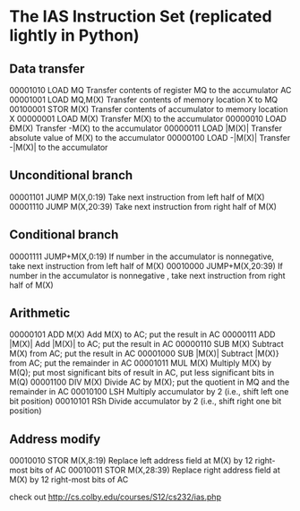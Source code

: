 
The IAS Instruction Set (replicated lightly in Python)
================================

Data transfer
-------------------------

00001010 LOAD MQ Transfer contents of register MQ to the accumulator AC
00001001 LOAD MQ,M(X) Transfer contents of memory location X to MQ
00100001 STOR M(X) Transfer contents of accumulator to memory location X
00000001 LOAD M(X) Transfer M(X) to the accumulator
00000010 LOAD ÐM(X) Transfer -M(X) to the accumulator
00000011 LOAD |M(X)| Transfer absolute value of M(X) to the accumulator
00000100 LOAD -|M(X)| Transfer -|M(X)| to the accumulator

Unconditional branch
-------------------------
00001101 JUMP M(X,0:19) Take next instruction from left half of M(X)
00001110 JUMP M(X,20:39) Take next instruction from right half of M(X)

Conditional branch
-------------------------
00001111 JUMP+M(X,0:19) If number in the accumulator is nonnegative, take next instruction from left half of M(X)
00010000 JUMP+M(X,20:39) If number in the accumulator is nonnegative , take next instruction from right half of M(X)

Arithmetic
-------------------------
00000101 ADD M(X) Add M(X) to AC; put the result in AC
00000111 ADD |M(X)| Add |M(X)| to AC; put the result in AC
00000110 SUB M(X) Subtract M(X) from AC; put the result in AC
00001000 SUB |M(X)| Subtract |M(X)} from AC; put the remainder in AC
00001011 MUL M(X) Multiply M(X) by M(Q); put most significant bits of result in AC, put less significant bits in M(Q)
00001100 DIV M(X) Divide AC by M(X); put the quotient in MQ and the remainder in AC
00010100 LSH Multiply accumulator by 2 (i.e., shift left one bit position)
00010101 RSh Divide accumulator by 2 (i.e., shift right one bit position)

Address modify
-------------------------
00010010 STOR M(X,8:19) Replace left address field at M(X) by 12 right-most bits of AC
00010011 STOR M(X,28:39) Replace right address field at M(X) by 12 right-most bits of AC

check out http://cs.colby.edu/courses/S12/cs232/ias.php

